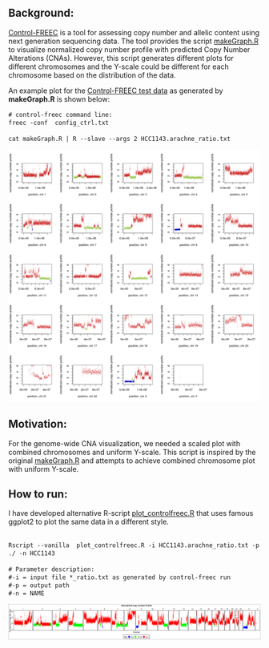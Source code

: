 ## Background:
[Control-FREEC](http://boevalab.inf.ethz.ch/FREEC/index.html) is a tool for assessing copy number and allelic content 
using next generation sequencing data. The tool provides the script [makeGraph.R](https://github.com/BoevaLab/FREEC/blob/master/scripts/makeGraph.R) 
to visualize normalized copy number profile with predicted Copy Number Alterations (CNAs). However, this script generates different plots for different chromosomes and the Y-scale could be different for each chromosome based on the distribution of the data.

An example plot for the [Control-FREEC test data](http://boevalab.inf.ethz.ch/FREEC/tutorial.html#Example) as generated by **makeGraph.R** is shown below:

```
# control-freec command line:
freec -conf  config_ctrl.txt

cat makeGraph.R | R --slave --args 2 HCC1143.arachne_ratio.txt

```

![**Figure A**](/data/HCC1143.arachne_ratio.txt.png) 

## Motivation:
For the genome-wide CNA visualization, we needed a scaled plot with combined chromosomes and uniform Y-scale. This script is inspired by the original [makeGraph.R](https://github.com/BoevaLab/FREEC/blob/master/scripts/makeGraph.R)
and attempts to achieve combined chromosome plot with uniform Y-scale.

## How to run:
I have developed alternative R-script [plot_controlfreec.R]() that uses famous ggplot2 to plot the same data in a different style.

```

Rscript --vanilla  plot_controlfreec.R -i HCC1143.arachne_ratio.txt -p ./ -n HCC1143

# Parameter description:
#-i = input file *_ratio.txt as generated by control-freec run
#-p = output path
#-n = NAME

```

![**Figure B**](/data/HCC1143_plot.png) 

